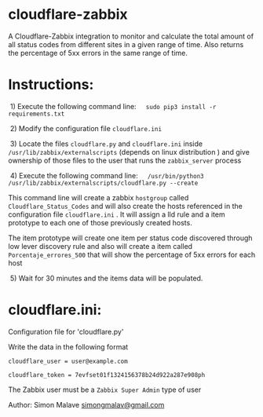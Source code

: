# cloudflare-zabbix

A Cloudflare-Zabbix integration to monitor and calculate the total amount of all status codes from  different sites in a
given range of time. Also returns the percentage of 5xx errors in the same range of time.



# Instructions: 


 1) Execute the following command line:
    `sudo pip3 install -r requirements.txt`

 2) Modify the configuration file `cloudflare.ini`

 3) Locate the files `cloudflare.py` and `cloudflare.ini` inside
    `/usr/lib/zabbix/externalscripts` (depends on linux distribution ) and give ownership
    of those files to the user that runs the `zabbix_server` process



 4) Execute the following command line:
    `/usr/bin/python3 /usr/lib/zabbix/externalscripts/cloudflare.py --create`

   This command line will create a zabbix `hostgroup`  called `Cloudflare_Status_Codes`
   and will also create the hosts referenced in the configuration file 
   `cloudflare.ini` . It will assign a lld rule and a item prototype 
   to each one of those previously created hosts.

   The item prototype will create one item per status code discovered through
   low lever discovery rule and also will create a item called `Porcentaje_errores_500`
   that will show the percentage of 5xx errors for each host

    
 5) Wait for 30 minutes and the items data will be populated.

# cloudflare.ini:

Configuration file for 'cloudflare.py'

Write the data in the following format
```
cloudflare_user = user@example.com

cloudflare_token = 7evfset01f1324156378b24d922a287e908ph 
```

The Zabbix user must be a `Zabbix Super Admin` type of user








Author: Simon Malave <simongmalav@gmail.com>
